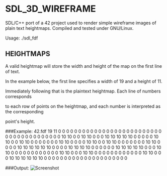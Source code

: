 # SDL_3D_WIREFRAME
SDL/C++ port of a 42 project used to render simple wireframe images of plain text heightmaps. Compiled and tested under GNU/Linux.

Usage: ./sdl_fdf <filename>

## HEIGHTMAPS

A valid heightmap will store the width and height of the map on the first line of text.

In the example below, the first line specifies a width of 19 and a height of 11.

Immediately following that is the plaintext heightmap. Each line of numbers corresponds

to each row of points on the heightmap, and each number is interpreted as the corresponding

point's height.

###Example: 42.fdf
19 11
0  0  0  0  0  0  0  0  0  0  0  0  0  0  0  0  0  0  0
0  0  0  0  0  0  0  0  0  0  0  0  0  0  0  0  0  0  0
0  0 10 10  0  0 10 10  0  0  0 10 10 10 10 10  0  0  0
0  0 10 10  0  0 10 10  0  0  0  0  0  0  0 10 10  0  0
0  0 10 10  0  0 10 10  0  0  0  0  0  0  0 10 10  0  0
0  0 10 10 10 10 10 10  0  0  0  0 10 10 10 10  0  0  0
0  0  0 10 10 10 10 10  0  0  0 10 10  0  0  0  0  0  0
0  0  0  0  0  0 10 10  0  0  0 10 10  0  0  0  0  0  0
0  0  0  0  0  0 10 10  0  0  0 10 10 10 10 10 10  0  0
0  0  0  0  0  0  0  0  0  0  0  0  0  0  0  0  0  0  0

###Output:
![Screenshot](https://i.imgur.com/h1RchDz.jpg)